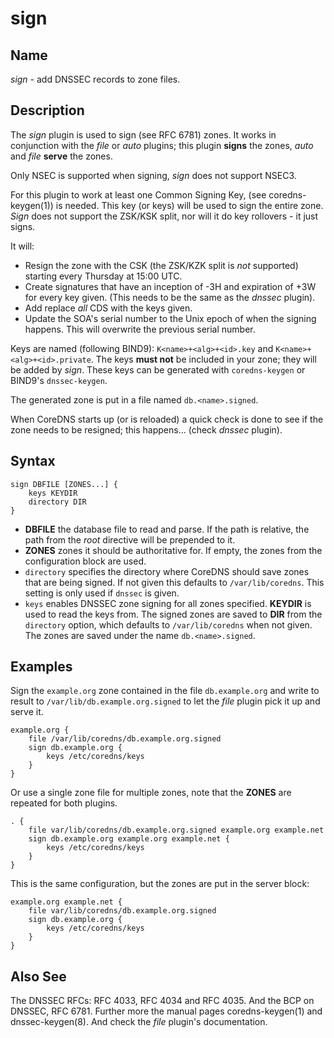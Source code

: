 # sign

## Name

*sign* - add DNSSEC records to zone files.

## Description

The *sign* plugin is used to sign (see RFC 6781) zones. It works in conjunction with the *file* or
*auto* plugins; this plugin **signs** the zones, *auto* and *file* **serve** the zones.

Only NSEC is supported when signing, *sign* does not support NSEC3.

For this plugin to work at least one Common Signing Key, (see coredns-keygen(1)) is needed. This key
(or keys) will be used to sign the entire zone. *Sign* does not support the ZSK/KSK split, nor will
it do key rollovers - it just signs.

It will:

* Resign the zone with the CSK (the ZSK/KZK split is *not* supported) starting every Thursday at
  15:00 UTC.
* Create signatures that have an inception of -3H and expiration of +3W for every key given.
  (This needs to be the same as the *dnssec* plugin).
* Add replace *all* CDS with the keys given.
* Update the SOA's serial number to the Unix epoch of when the signing happens. This will overwrite
  the previous serial number.

Keys are named (following BIND9): `K<name>+<alg>+<id>.key` and `K<name>+<alg>+<id>.private`.
The keys **must not** be included in your zone; they will be added by *sign*. These keys can be
generated with `coredns-keygen` or BIND9's `dnssec-keygen`.

The generated zone is put in a file named `db.<name>.signed`.

When CoreDNS starts up (or is reloaded) a quick check is done to see if the zone needs to be
resigned; this happens... (check *dnssec* plugin).

## Syntax

~~~
sign DBFILE [ZONES...] {
    keys KEYDIR
    directory DIR
}
~~~

* **DBFILE** the database file to read and parse. If the path is relative, the path from the *root*
  directive will be prepended to it.
* **ZONES** zones it should be authoritative for. If empty, the zones from the configuration block
    are used.
* `directory` specifies the directory where CoreDNS should save zones that are being signed. If not
  given this defaults to `/var/lib/coredns`. This setting is only used if `dnssec` is given.
* `keys` enables DNSSEC zone signing for all zones specified. **KEYDIR** is used to read the keys
  from. The signed zones are saved to **DIR** from the `directory` option, which defaults to
  `/var/lib/coredns` when not given. The zones are saved under the name `db.<name>.signed`.

## Examples

Sign the `example.org` zone contained in the file `db.example.org` and write to result to
`/var/lib/db.example.org.signed` to let the *file* plugin pick it up and serve it.

~~~
example.org {
    file /var/lib/coredns/db.example.org.signed
    sign db.example.org {
        keys /etc/coredns/keys
    }
}
~~~

Or use a single zone file for multiple zones, note that the **ZONES** are repeated for both plugins.

~~~
. {
    file var/lib/coredns/db.example.org.signed example.org example.net
    sign db.example.org example.org example.net {
        keys /etc/coredns/keys
    }
}
~~~

This is the same configuration, but the zones are put in the server block:

~~~
example.org example.net {
    file var/lib/coredns/db.example.org.signed
    sign db.example.org {
        keys /etc/coredns/keys
    }
}
~~~

## Also See

The DNSSEC RFCs: RFC 4033, RFC 4034 and RFC 4035. And the BCP on DNSSEC, RFC 6781.
Further more the manual pages coredns-keygen(1) and dnssec-keygen(8). And check the *file* plugin's
documentation.
